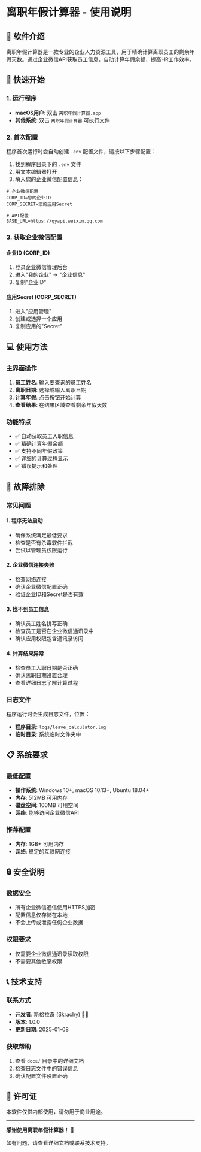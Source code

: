 # 离职年假计算器 - 使用说明

## 🎯 软件介绍

离职年假计算器是一款专业的企业人力资源工具，用于精确计算离职员工的剩余年假天数。通过企业微信API获取员工信息，自动计算年假余额，提高HR工作效率。

## 🚀 快速开始

### 1. 运行程序
- **macOS用户**: 双击 `离职年假计算器.app` 
- **其他系统**: 双击 `离职年假计算器` 可执行文件

### 2. 首次配置
程序首次运行时会自动创建 `.env` 配置文件，请按以下步骤配置：

1. 找到程序目录下的 `.env` 文件
2. 用文本编辑器打开
3. 填入您的企业微信配置信息：

```env
# 企业微信配置
CORP_ID=您的企业ID
CORP_SECRET=您的应用Secret

# API配置
BASE_URL=https://qyapi.weixin.qq.com
```

### 3. 获取企业微信配置

#### 企业ID (CORP_ID)
1. 登录企业微信管理后台
2. 进入"我的企业" → "企业信息"
3. 复制"企业ID"

#### 应用Secret (CORP_SECRET)
1. 进入"应用管理"
2. 创建或选择一个应用
3. 复制应用的"Secret"

## 💻 使用方法

### 主界面操作
1. **员工姓名**: 输入要查询的员工姓名
2. **离职日期**: 选择或输入离职日期
3. **计算年假**: 点击按钮开始计算
4. **查看结果**: 在结果区域查看剩余年假天数

### 功能特点
- ✅ 自动获取员工入职信息
- ✅ 精确计算年假余额
- ✅ 支持不同年假政策
- ✅ 详细的计算过程显示
- ✅ 错误提示和处理

## 🔧 故障排除

### 常见问题

#### 1. 程序无法启动
- 确保系统满足最低要求
- 检查是否有杀毒软件拦截
- 尝试以管理员权限运行

#### 2. 企业微信连接失败
- 检查网络连接
- 确认企业微信配置正确
- 验证企业ID和Secret是否有效

#### 3. 找不到员工信息
- 确认员工姓名拼写正确
- 检查员工是否在企业微信通讯录中
- 确认应用权限包含通讯录访问

#### 4. 计算结果异常
- 检查员工入职日期是否正确
- 确认离职日期设置合理
- 查看详细日志了解计算过程

### 日志文件
程序运行时会生成日志文件，位置：
- **程序目录**: `logs/leave_calculator.log`
- **临时目录**: 系统临时文件夹中

## 📋 系统要求

### 最低配置
- **操作系统**: Windows 10+, macOS 10.13+, Ubuntu 18.04+
- **内存**: 512MB 可用内存
- **磁盘空间**: 100MB 可用空间
- **网络**: 能够访问企业微信API

### 推荐配置
- **内存**: 1GB+ 可用内存
- **网络**: 稳定的互联网连接

## 🔒 安全说明

### 数据安全
- 所有企业微信通信使用HTTPS加密
- 配置信息仅存储在本地
- 不会上传或泄露任何企业数据

### 权限要求
- 仅需要企业微信通讯录读取权限
- 不需要其他敏感权限

## 📞 技术支持

### 联系方式
- **开发者**: 斯格拉奇 (Skrachy) 🐔🤖
- **版本**: 1.0.0
- **更新日期**: 2025-01-08

### 获取帮助
1. 查看 `docs/` 目录中的详细文档
2. 检查日志文件中的错误信息
3. 确认配置文件设置正确

## 📄 许可证

本软件仅供内部使用，请勿用于商业用途。

---

**感谢使用离职年假计算器！** 🎉

如有问题，请查看详细文档或联系技术支持。
